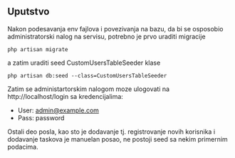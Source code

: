 ## Uputstvo

Nakon podesavanja env fajlova i povezivanja na bazu, da bi se osposobio administratorski nalog na servisu, potrebno je prvo
uraditi migracije

```php artisan migrate```

a zatim uraditi seed CustomUsersTableSeeder klase

```php artisan db:seed --class=CustomUsersTableSeeder```

Zatim se administartorskim nalogom moze ulogovati na http://localhost/login sa kredencijalima:

- User: admin@example.com
- Pass: password

Ostali deo posla, kao sto je dodavanje tj. registrovanje novih korisnika i dodavanje taskova je manuelan posao, ne postoji seed
sa nekim primernim podacima.